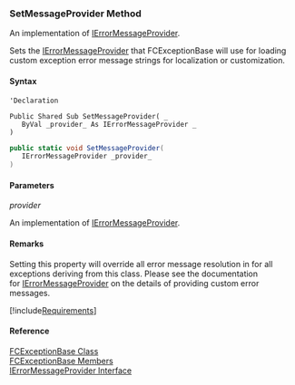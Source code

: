 ﻿### SetMessageProvider Method

An implementation of [IErrorMessageProvider](FChoice.Common~FChoice.Common.IErrorMessageProvider.md).

Sets the [IErrorMessageProvider](FChoice.Common~FChoice.Common.IErrorMessageProvider.md) that FCExceptionBase will use for loading custom exception error message strings for localization or customization.

#### Syntax

```vbnet
'Declaration

Public Shared Sub SetMessageProvider( _
   ByVal _provider_ As IErrorMessageProvider _
) 
```

```csharp
public static void SetMessageProvider( 
   IErrorMessageProvider _provider_
)
```

#### Parameters

_provider_

An implementation of [IErrorMessageProvider](FChoice.Common~FChoice.Common.IErrorMessageProvider.md).

#### Remarks

Setting this property will override all error message resolution in for all exceptions deriving from this class. Please see the documentation for [IErrorMessageProvider](FChoice.Common~FChoice.Common.IErrorMessageProvider.md) on the details of providing custom error messages.

[!include[Requirements](../partials/requirements.md)]

#### Reference

[FCExceptionBase Class](FChoice.Common~FChoice.Common.FCExceptionBase.md)  
[FCExceptionBase Members](FChoice.Common~FChoice.Common.FCExceptionBase_members.md)  
[IErrorMessageProvider Interface](FChoice.Common~FChoice.Common.IErrorMessageProvider.md)